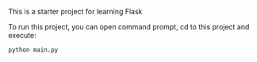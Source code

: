 This is a starter project for learning Flask

To run this project, you can open command prompt, cd to this project and execute:

```bash
python main.py
```
